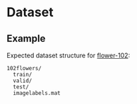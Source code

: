 # Dataset

## Example
Expected dataset structure for [flower-102](https://www.robots.ox.ac.uk/~vgg/data/flowers/102/):
```
102flowers/
  train/
  valid/
  test/
  imagelabels.mat
```